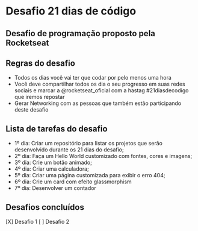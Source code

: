 # Desafio 21 dias de código

## Desafio de programação proposto pela Rocketseat

## Regras do desafio
* Todos os dias você vai ter que codar por pelo menos uma hora
* Você deve compartilhar todos os dia o seu progresso em suas redes sociais e marcar a @rocketseat_oficial com a hastag #21diasdecodigo que iremos repostar
* Gerar Networking com as pessoas que também estão participando deste desafio

## Lista de tarefas do desafio
- 1º dia: Criar um repositório para listar os projetos que serão desenvolvido durante os 21 dias do desafio;
- 2º dia: Faça um Hello World customizado com fontes, cores e imagens;
- 3º dia: Crie um botão animado;
- 4º dia: Criar uma calculadora;
- 5º dia: Criar uma página customizada para exibir o erro 404;
- 6º dia: Crie um card com efeito glassmorphism
- 7º dia: Desenvolver um contador

## Desafios concluídos

[X] Desafio 1
\[ ] Desafio 2